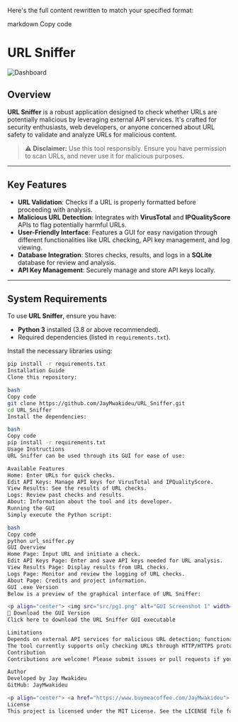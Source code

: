 Here's the full content rewritten to match your specified format:

markdown
Copy code
# URL Sniffer

![Dashboard](src/pg1.png)

## Overview
**URL Sniffer** is a robust application designed to check whether URLs are potentially malicious by leveraging external API services. It's crafted for security enthusiasts, web developers, or anyone concerned about URL safety to validate and analyze URLs for malicious content.

> **⚠️ Disclaimer:** Use this tool responsibly. Ensure you have permission to scan URLs, and never use it for malicious purposes.

---

## Key Features
- **URL Validation**: Checks if a URL is properly formatted before proceeding with analysis.
- **Malicious URL Detection**: Integrates with **VirusTotal** and **IPQualityScore** APIs to flag potentially harmful URLs.
- **User-Friendly Interface**: Features a GUI for easy navigation through different functionalities like URL checking, API key management, and log viewing.
- **Database Integration**: Stores checks, results, and logs in a **SQLite** database for review and analysis.
- **API Key Management**: Securely manage and store API keys locally.

---

## System Requirements
To use **URL Sniffer**, ensure you have:
- **Python 3** installed (3.8 or above recommended).
- Required dependencies (listed in `requirements.txt`).

Install the necessary libraries using:
```bash
pip install -r requirements.txt
Installation Guide
Clone this repository:

bash
Copy code
git clone https://github.com/JayMwakideu/URL_Sniffer.git
cd URL_Sniffer
Install the dependencies:

bash
Copy code
pip install -r requirements.txt
Usage Instructions
URL Sniffer can be used through its GUI for ease of use:

Available Features
Home: Enter URLs for quick checks.
Edit API Keys: Manage API keys for VirusTotal and IPQualityScore.
View Results: See the results of URL checks.
Logs: Review past checks and results.
About: Information about the tool and its developer.
Running the GUI
Simply execute the Python script:

bash
Copy code
python url_sniffer.py
GUI Overview
Home Page: Input URL and initiate a check.
Edit API Keys Page: Enter and save API keys needed for URL analysis.
View Results Page: Display results from URL checks.
Logs Page: Monitor and review the logging of URL checks.
About Page: Credits and project information.
GUI .exe Version
Below is a preview of the graphical interface of URL Sniffer:

<p align="center"> <img src="src/pg1.png" alt="GUI Screenshot 1" width="30%" /> <img src="src/pg2.png" alt="GUI Screenshot 2" width="30%" /> <img src="src/pg3.png" alt="GUI Screenshot 3" width="30%" /> </p>
🎯 Download the GUI Version
Click here to download the URL Sniffer GUI executable

Limitations
Depends on external API services for malicious URL detection; functionality is limited if these services are down or keys are invalid.
The tool currently supports only checking URLs through HTTP/HTTPS protocols.
Contribution
Contributions are welcome! Please submit issues or pull requests if you have suggestions or find bugs.

Author
Developed by Jay Mwakideu
GitHub: JayMwakideu

<p align="center"> <a href="https://www.buymeacoffee.com/JayMwakideu"> <img src="https://www.buymeacoffee.com/assets/img/custom_images/orange_img.png" alt="Buy Me A Coffee" width="200" /> </a> </p>
License
This project is licensed under the MIT License. See the LICENSE file for details.

